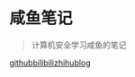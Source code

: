 # 咸鱼笔记

> 计算机安全学习咸鱼的笔记

[github](https://github.com/kinghtxg)[bilibili](https://space.bilibili.com/298782031)[zhihu](https://www.zhihu.com/people/yang-zhi-chao-91-23)[blog](blog.kinght.me)

